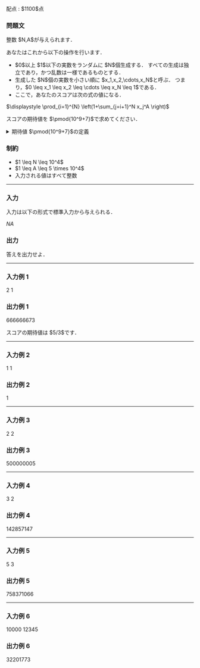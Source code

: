 
<div>

<span>

<span>

<p>
配点 : $1100$点
</p>

<div>

<section>

### **問題文**

<p>
整数 $N,A$が与えられます．
</p>

<p>
あなたはこれから以下の操作を行います．
</p>

<ul>

<li>
$0$以上 $1$以下の実数をランダムに $N$個生成する．
すべての生成は独立であり，かつ乱数は一様であるものとする．
</li>

<li>
生成した $N$個の実数を小さい順に $x_1,x_2,\cdots,x_N$と呼ぶ．
つまり，$0 \leq x_1 \leq x_2 \leq \cdots \leq x_N \leq 1$である．
</li>

<li>
ここで，あなたのスコアは次の式の値になる．
</li>

</ul>

<p>

</p>

<div>
$\displaystyle \prod_{i=1}^{N} \left(1+\sum_{j=i+1}^N x_j^A \right)$
</div>

<p>

</p>

<p>
スコアの期待値を $\pmod{10^9+7}$で求めてください．
</p>

<details>

<summary>
期待値 $\pmod{10^9+7}$の定義
</summary>

<p>
求める期待値は必ず有理数になることが証明できます．また，この問題の制約のもとでは，その値を既約分数 $\frac{P}{Q}$で表した時，$Q \neq 0 \pmod{10^9+7}$となることも証明できます． よって，$R \times Q \equiv P \pmod{10^9+7}, 0 \leq R < 10^9+7$を満たす整数 $R$が一意に定まります． この $R$を答えてください．
</p>

</details>

</section>

</div>

<div>

<section>

### **制約**

<ul>

<li>
$1 \leq N \leq 10^4$
</li>

<li>
$1 \leq A \leq 5 \times 10^4$
</li>

<li>
入力される値はすべて整数
</li>

</ul>

</section>

</div>

---

<div>

<div>

<section>

### **入力**

<p>
入力は以下の形式で標準入力から与えられる．
</p>

<div>

$N$$A$
</div>

</section>

</div>

<div>

<section>

### **出力**

<p>
答えを出力せよ．
</p>

</section>

</div>

</div>

---

<div>

<section>

### **入力例 1**

<div>

2 1

</div>

</section>

</div>

<div>

<section>

### **出力例 1**

<div>

666666673

</div>

<p>
スコアの期待値は $5/3$です．
</p>

</section>

</div>

---

<div>

<section>

### **入力例 2**

<div>

1 1

</div>

</section>

</div>

<div>

<section>

### **出力例 2**

<div>

1

</div>

</section>

</div>

---

<div>

<section>

### **入力例 3**

<div>

2 2

</div>

</section>

</div>

<div>

<section>

### **出力例 3**

<div>

500000005

</div>

</section>

</div>

---

<div>

<section>

### **入力例 4**

<div>

3 2

</div>

</section>

</div>

<div>

<section>

### **出力例 4**

<div>

142857147

</div>

</section>

</div>

---

<div>

<section>

### **入力例 5**

<div>

5 3

</div>

</section>

</div>

<div>

<section>

### **出力例 5**

<div>

758371066

</div>

</section>

</div>

---

<div>

<section>

### **入力例 6**

<div>

10000 12345

</div>

</section>

</div>

<div>

<section>

### **出力例 6**

<div>

32201773

</div>

</section>

</div>

</span>

</span>

</div>
